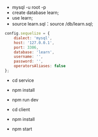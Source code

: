 * mysql -u root -p 
* create database learn; 
* use learn;  
* source learn.sql：source /db/learn.sql;


```javascript
config.sequelize = {
    dialect: 'mysql',
    host: '127.0.0.1',
    port: 3306,
    database: 'learn',
    username: '', 
    password: '', 
    operatorsAliases: false
};
```

* cd service
* npm install
* npm run dev


* cd client
* npm install
* npm start
